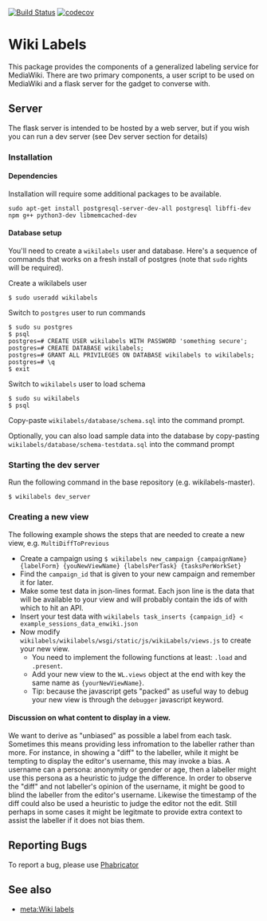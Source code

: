 [![Build Status](https://travis-ci.org/wikimedia/wikilabels.svg?branch=master)](https://travis-ci.org/wikimedia/wikilabels)
[![codecov](https://codecov.io/gh/wikimedia/wikilabels/branch/master/graph/badge.svg)](https://codecov.io/gh/wikimedia/wikilabels)

# Wiki Labels
This package provides the components of a generalized labeling service for
MediaWiki.  There are two primary components, a user script to be used on
MediaWiki and a flask server for the gadget to converse with.  


## Server
The flask server is intended to be hosted by a web server, but if you wish you can run a dev server (see Dev server section for details)

### Installation


#### Dependencies
Installation will require some additional packages to be available.

  `sudo apt-get install postgresql-server-dev-all postgresql libffi-dev npm g++ python3-dev libmemcached-dev`

#### Database setup
You'll need to create a `wikilabels` user and database. Here's a sequence of
commands that works on a fresh install of postgres (note that `sudo` rights
will be required).

Create a wikilabels user

    $ sudo useradd wikilabels

Switch to `postgres` user to run commands

    $ sudo su postgres
    $ psql
    postgres=# CREATE USER wikilabels WITH PASSWORD 'something secure';
    postgres=# CREATE DATABASE wikilabels;
    postgres=# GRANT ALL PRIVILEGES ON DATABASE wikilabels to wikilabels;
    postgres=# \q
    $ exit

Switch to `wikilabels` user to load schema

    $ sudo su wikilabels
    $ psql

Copy-paste `wikilabels/database/schema.sql` into the command prompt.

Optionally, you can also load sample data into the database by copy-pasting `wikilabels/database/schema-testdata.sql` into the command prompt

### Starting the dev server
Run the following command in the base repository (e.g. wikilabels-master).

    $ wikilabels dev_server
    
### Creating a new view 
The following example shows the steps that are needed to create a new view, e.g. `MultiDiffToPrevious`
+ Create a campaign using `$ wikilabels new_campaign {campaignName} {labelForm} {youNewViewName} {labelsPerTask} {tasksPerWorkSet}`
+ Find the `campaign_id` that is given to your new campaign and remember it for later.
+ Make some test data in json-lines format. Each json line is the data that will be available to your view and will probably contain the ids of with which to hit an API.
+ Insert your test data with `wikilabels task_inserts {campaign_id} < example_sessions_data_enwiki.json` 
+ Now modify  `wikilabels/wikilabels/wsgi/static/js/wikiLabels/views.js` to create your new view.
    + You need to implement the following functions at least: `.load` and `.present`.
    + Add your new view to the `WL.views` object at the end with key the same name as `{yourNewViewName}`.
    + Tip: because the javascript gets "packed" as useful way to debug your new view is through the `debugger` javascript keyword.
    
#### Discussion on what content to display in a view.
We want to derive as "unbiased" as possible a label from each task. Sometimes this means providing less infromation to the labeller rather than more.
For instance, in showing a "diff" to the labeller, while it might be tempting to display the editor's username, this may invoke a bias. A username can a persona: anonymity or gender or age, then a labeller might use this persona as a heuristic to judge the difference. In order to observe the "diff" and not labeller's opinion of the username, it might be good to blind the labeller from the editor's username.
Likewise the timestamp of the diff could also be used a heuristic to judge the editor not the edit. Still perhaps in some cases it might be legitmate to provide extra context to assist the labeller if it does not bias them. 

## Reporting Bugs
To report a bug, please use [Phabricator](https://phabricator.wikimedia.org/maniphest/task/edit/form/1/?projects=Wikilabels)
## See also
* [meta:Wiki labels](https://meta.wikimedia.org/wiki/Wiki_labels)
